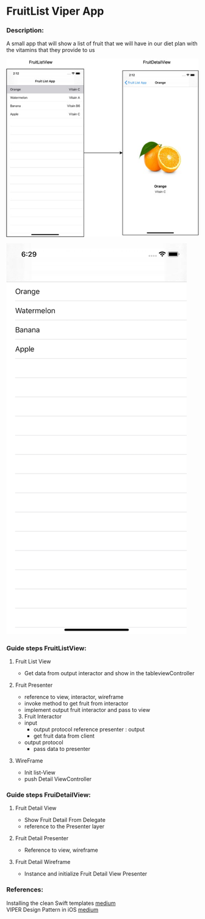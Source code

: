 # FruitList Viper App

### Description: 
A small app that will show a list of fruit that we will have in our diet plan with the vitamins that they provide to us  



![Version 2 ](https://github.com/viktorHbenitez/FruitList-Viper-App/blob/master/sketch/FruitListApp.jpg)    


![Version 1](https://github.com/viktorHbenitez/FruitList-Viper-App/blob/master/sketch/version1.png)  


    

### Guide steps FruitListView: 
1. Fruit List View
   - Get data from output interactor and show in the tableviewController

2. Fruit Presenter
   - reference to view, interactor, wireframe
   - invoke method to get fruit from interactor
   - implement output fruit interactor and pass to view
   
   3. Fruit Interactor
   - input
      -  output protocol reference presenter : output
      -  get fruit data from client
   - output protocol
      -  pass data to presenter

4. WireFrame
   - Init list-View
   - push Detail ViewController



### Guide steps FruiDetailView:  

1. Fruit Detail View
    - Show Fruit Detail From Delegate 
    - reference to the Presenter layer

2. Fruit Detail Presenter
    - Reference to view, wireframe 

3. Fruit Detail Wireframe 
    - Instance and initialize Fruit Detail View Presenter


### References:
 Installing the clean Swift templates  [medium](https://medium.com/swift2go/installing-the-clean-swift-template-in-xcode-6b4367006827)  
VIPER Design Pattern in iOS  [medium](https://medium.com/swift-india/viper-architecture-example-in-ios-in-swift-4-6f656a441f7c)  

